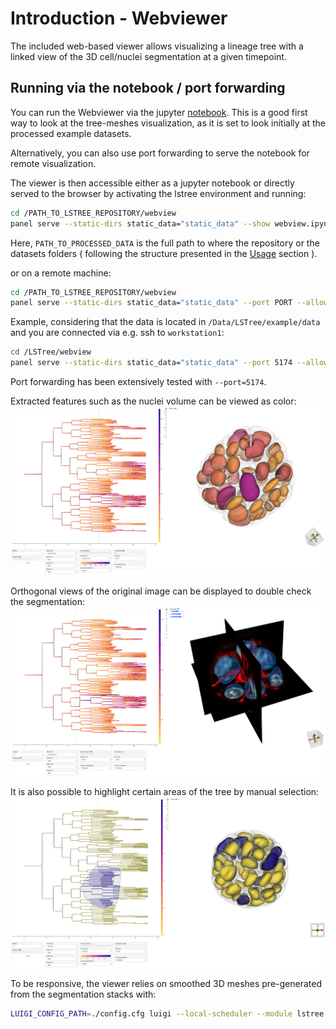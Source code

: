 
# Introduction - Webviewer

The included web-based viewer allows visualizing a lineage tree with a linked view of the 3D cell/nuclei segmentation at a given timepoint.  

<!-- ![webviewer](../docs/webviewer_presentation.mp4) -->

## Running via the notebook / port forwarding
You can run the Webviewer via the jupyter [notebook](webview.ipynb). This is a good first way to look at the tree-meshes visualization, as it is set to look initially at the processed example datasets.

Alternatively, you can also use port forwarding to serve the notebook for remote visualization.

The viewer is then accessible either as a jupyter notebook  or directly served to the browser by activating the lstree environment and running:

```bash
cd /PATH_TO_LSTREE_REPOSITORY/webview
panel serve --static-dirs static_data="static_data" --show webview.ipynb --args --basedir PATH_TO_PROCESSED_DATA
```

Here, `PATH_TO_PROCESSED_DATA` is the full path to where the repository or the datasets folders ( following the structure presented in the [Usage](../README.md) section ).

or on a remote machine:

```bash
cd /PATH_TO_LSTREE_REPOSITORY/webview
panel serve --static-dirs static_data="static_data" --port PORT --allow-websocket-origin=WORKSTATION_NAME:PORT webview.ipynb  --args --basedir PATH_TO_PROCESSED_DATA
```

Example, considering that the data is located in `/Data/LSTree/example/data` and you are connected via e.g. ssh to `workstation1`:

```bash
cd /LSTree/webview
panel serve --static-dirs static_data="static_data" --port 5174 --allow-websocket-origin=workstation1:5174 webview.ipynb  --args --basedir /Data/LSTree/example/data
```

Port forwarding has been extensively tested with `--port=5174`.

Extracted features such as the nuclei volume can be viewed as color:  
<img src="../docs/viewer_volume.png" width="1000"/><br>

Orthogonal views of the original image can be displayed to double check the segmentation:  
<img src="../docs/viewer_stack.png" width="1000"/><br>

It is also possible to highlight certain areas of the tree by manual selection:  
<img src="../docs/viewer_selection.png" width="1000"/><br>

To be responsive, the viewer relies on smoothed 3D meshes pre-generated from the segmentation stacks with:
```bash
LUIGI_CONFIG_PATH=./config.cfg luigi --local-scheduler --module lstree ViewerTask
```



